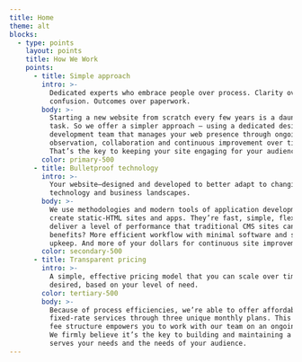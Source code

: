 ```yaml
---
title: Home
theme: alt
blocks:
  - type: points
    layout: points
    title: How We Work
    points:
      - title: Simple approach
        intro: >-
          Dedicated experts who embrace people over process. Clarity over
          confusion. Outcomes over paperwork.
        body: >-
          Starting a new website from scratch every few years is a daunting
          task. So we offer a simpler approach – using a dedicated design and
          development team that manages your web presence through ongoing
          observation, collaboration and continuous improvement over time.
          That’s the key to keeping your site engaging for your audience.
        color: primary-500
      - title: Bulletproof technology
        intro: >-
          Your website—designed and developed to better adapt to changing
          technology and business landscapes.
        body: >-
          We use methodologies and modern tools of application development to
          create static-HTML sites and apps. They’re fast, simple, flexible and
          deliver a level of performance that traditional CMS sites cannot. The
          benefits? More efficient workflow with minimal software and server
          upkeep. And more of your dollars for continuous site improvement.
        color: secondary-500
      - title: Transparent pricing
        intro: >-
          A simple, effective pricing model that you can scale over time, if
          desired, based on your level of need.
        color: tertiary-500
        body: >-
          Because of process efficiencies, we’re able to offer affordable,
          fixed-rate services through three unique monthly plans. This type of
          fee structure empowers you to work with our team on an ongoing basis.
          We firmly believe it’s the key to building and maintaining a site that
          serves your needs and the needs of your audience.
---
```

